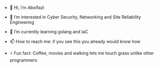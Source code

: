 - 👋 Hi, I’m Abolfazl
- 👀 I’m interested in Cyber Security, Networking and Site Reliability Engineering
- 🌱 I’m currently learning golang and IaC
- 📫 How to reach me: if you see this you already would know how

- ⚡ Fun fact: Coffee, movies and walking lets me touch grass unlike other programmers

<!---
abolinjast/abolinjast is a ✨ special ✨ repository because its `README.md` (this file) appears on your GitHub profile.
You can click the Preview link to take a look at your changes.
--->
